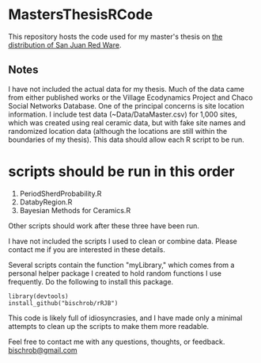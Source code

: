 # MastersThesisRCode
This repository hosts the code used for my master's thesis on [the distribution of San Juan Red Ware](https://www.academia.edu/37189784/A_Spatial_and_Temporal_Analysis_of_San_Juan_Red_Ware).

## Notes
I have not included the actual data for my thesis. Much of the data came from either published works or the Village Ecodynamics Project and Chaco Social Networks Database. One of the principal concerns is site location information. I include test data (~Data/DataMaster.csv) for 1,000 sites, which was created using real ceramic data, but with fake site names and randomized location data (although the locations are still within the boundaries of my thesis). This data should allow each R script to be run.

# scripts should be run in this order
1. PeriodSherdProbability.R
2. DatabyRegion.R
3. Bayesian Methods for Ceramics.R

Other scripts should work after these three have been run.

I have not included the scripts I used to clean or combine data. Please contact me if you are interested in these details.

Several scripts contain the function "myLibrary," which comes from a personal helper package I created to hold random functions I use frequently. Do the following to install this package.

```
library(devtools)
install_github("bischrob/rRJB")
```

This code is likely full of idiosyncrasies, and I have made only a minimal attempts to clean up the scripts to make them more readable.

Feel free to contact me with any questions, thoughts, or feedback.
[bischrob@gmail.com](mailto:bischrob@gmail.com)